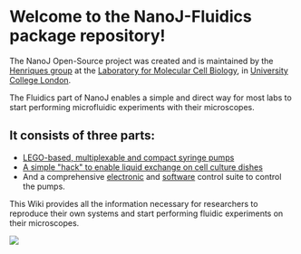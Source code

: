 # Welcome to the NanoJ-Fluidics package repository!

The NanoJ Open-Source project was created and is maintained by the [Henriques group][1] at the [Laboratory for Molecular Cell Biology][2], in [University College London][3].

The Fluidics part of NanoJ enables a simple and direct way for most labs to start performing microfluidic experiments with their microscopes.

## It consists of three parts:
+ [LEGO-based, multiplexable and compact syringe pumps][4]
+ [A simple "hack" to enable liquid exchange on cell culture dishes][5]
+ And a comprehensive [electronic][6] and [software][7] control suite to control the pumps.

This Wiki provides all the information necessary for researchers to reproduce their own systems and start performing fluidic experiments on their microscopes.

![][8]

  [1]: http://www.ucl.ac.uk/lmcb/users/ricardo-henriques
  [2]: http://www.ucl.ac.uk/lmcb/
  [3]: http://www.ucl.ac.uk/
  [4]: https://github.com/HenriquesLab/NanoJ-Fluidics/wiki/Pumpy-Home
  [5]: https://github.com/HenriquesLab/NanoJ-Fluidics/wiki/Labware-Home
  [6]: https://github.com/HenriquesLab/NanoJ-Fluidics/wiki/Electronics-Home
  [7]: https://github.com/HenriquesLab/NanoJ-Fluidics/wiki/GUI-Home
  [8]: https://github.com/HenriquesLab/NanoJ-Fluidics/wiki/Files/PedroPumpsSample.png
